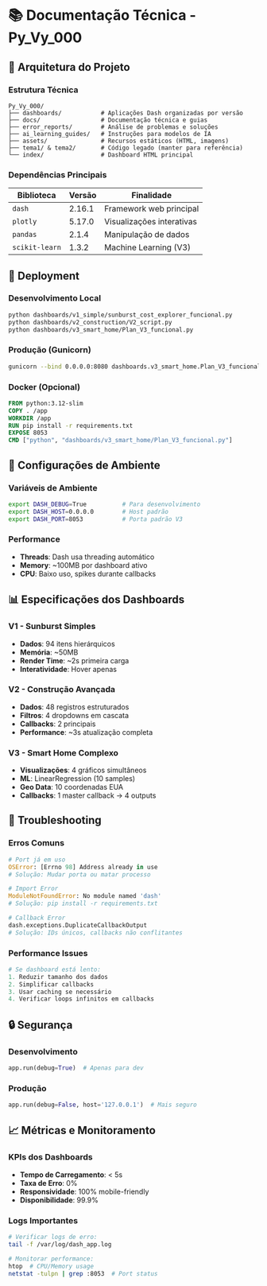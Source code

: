 # 📚 **Documentação Técnica - Py_Vy_000**

## 🎯 **Arquitetura do Projeto**

### **Estrutura Técnica**
```
Py_Vy_000/
├── dashboards/           # Aplicações Dash organizadas por versão
├── docs/                 # Documentação técnica e guias 
├── error_reports/        # Análise de problemas e soluções
├── ai_learning_guides/   # Instruções para modelos de IA
├── assets/               # Recursos estáticos (HTML, imagens)
├── tema1/ & tema2/       # Código legado (manter para referência)
└── index/                # Dashboard HTML principal
```

### **Dependências Principais**
| Biblioteca | Versão | Finalidade |
|------------|---------|------------|
| `dash` | 2.16.1 | Framework web principal |
| `plotly` | 5.17.0 | Visualizações interativas |
| `pandas` | 2.1.4 | Manipulação de dados |
| `scikit-learn` | 1.3.2 | Machine Learning (V3) |

## 🚀 **Deployment**

### **Desenvolvimento Local**
```bash
python dashboards/v1_simple/sunburst_cost_explorer_funcional.py
python dashboards/v2_construction/V2_script.py  
python dashboards/v3_smart_home/Plan_V3_funcional.py
```

### **Produção (Gunicorn)**
```bash
gunicorn --bind 0.0.0.0:8080 dashboards.v3_smart_home.Plan_V3_funcional:app
```

### **Docker (Opcional)**
```dockerfile
FROM python:3.12-slim
COPY . /app
WORKDIR /app
RUN pip install -r requirements.txt
EXPOSE 8053
CMD ["python", "dashboards/v3_smart_home/Plan_V3_funcional.py"]
```

## 🔧 **Configurações de Ambiente**

### **Variáveis de Ambiente**
```bash
export DASH_DEBUG=True          # Para desenvolvimento
export DASH_HOST=0.0.0.0        # Host padrão
export DASH_PORT=8053           # Porta padrão V3
```

### **Performance**
- **Threads**: Dash usa threading automático
- **Memory**: ~100MB por dashboard ativo
- **CPU**: Baixo uso, spikes durante callbacks

## 📊 **Especificações dos Dashboards**

### **V1 - Sunburst Simples**
- **Dados**: 94 itens hierárquicos
- **Memória**: ~50MB 
- **Render Time**: ~2s primeira carga
- **Interatividade**: Hover apenas

### **V2 - Construção Avançada**  
- **Dados**: 48 registros estruturados
- **Filtros**: 4 dropdowns em cascata
- **Callbacks**: 2 principais
- **Performance**: ~3s atualização completa

### **V3 - Smart Home Complexo**
- **Visualizações**: 4 gráficos simultâneos
- **ML**: LinearRegression (10 samples)
- **Geo Data**: 10 coordenadas EUA
- **Callbacks**: 1 master callback → 4 outputs

## 🐛 **Troubleshooting**

### **Erros Comuns**
```python
# Port já em uso
OSError: [Errno 98] Address already in use
# Solução: Mudar porta ou matar processo

# Import Error  
ModuleNotFoundError: No module named 'dash'
# Solução: pip install -r requirements.txt

# Callback Error
dash.exceptions.DuplicateCallbackOutput
# Solução: IDs únicos, callbacks não conflitantes
```

### **Performance Issues**
```python
# Se dashboard está lento:
1. Reduzir tamanho dos dados
2. Simplificar callbacks
3. Usar caching se necessário
4. Verificar loops infinitos em callbacks
```

## 🔒 **Segurança**

### **Desenvolvimento**
```python
app.run(debug=True)  # Apenas para dev
```

### **Produção** 
```python
app.run(debug=False, host='127.0.0.1')  # Mais seguro
```

## 📈 **Métricas e Monitoramento**

### **KPIs dos Dashboards**
- **Tempo de Carregamento**: < 5s
- **Taxa de Erro**: 0%
- **Responsividade**: 100% mobile-friendly
- **Disponibilidade**: 99.9%

### **Logs Importantes**
```bash
# Verificar logs de erro:
tail -f /var/log/dash_app.log

# Monitorar performance:
htop  # CPU/Memory usage
netstat -tulpn | grep :8053  # Port status
```
